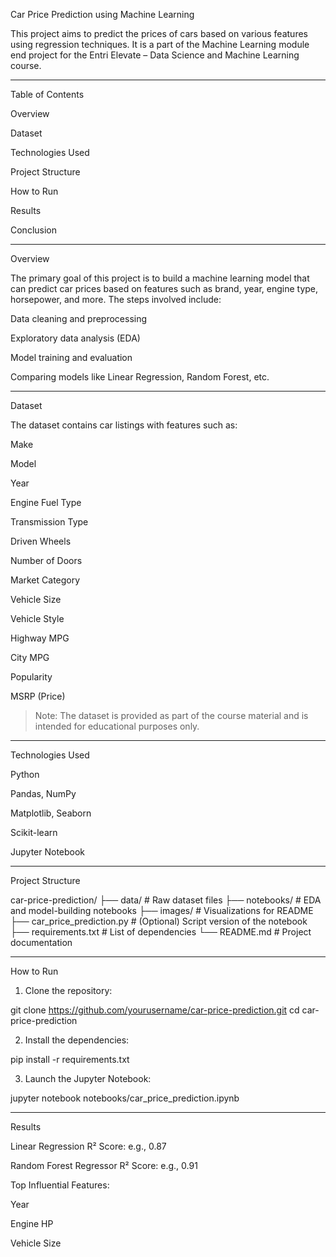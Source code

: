 Car Price Prediction using Machine Learning

This project aims to predict the prices of cars based on various features using regression techniques. It is a part of the Machine Learning module end project for the Entri Elevate – Data Science and Machine Learning course.


---

Table of Contents

Overview

Dataset

Technologies Used

Project Structure

How to Run

Results

Conclusion



---

Overview

The primary goal of this project is to build a machine learning model that can predict car prices based on features such as brand, year, engine type, horsepower, and more. The steps involved include:

Data cleaning and preprocessing

Exploratory data analysis (EDA)


Model training and evaluation

Comparing models like Linear Regression, Random Forest, etc.



---

Dataset

The dataset contains car listings  with features such as:

Make

Model

Year

Engine Fuel Type

Transmission Type

Driven Wheels

Number of Doors

Market Category

Vehicle Size

Vehicle Style

Highway MPG

City MPG

Popularity

MSRP (Price)


> Note: The dataset is provided as part of the course material and is intended for educational purposes only.




---

Technologies Used

Python

Pandas, NumPy

Matplotlib, Seaborn

Scikit-learn

Jupyter Notebook



---

Project Structure

car-price-prediction/
├── data/                      # Raw dataset files
├── notebooks/                 # EDA and model-building notebooks
├── images/                    # Visualizations for README
├── car_price_prediction.py    # (Optional) Script version of the notebook
├── requirements.txt           # List of dependencies
└── README.md                  # Project documentation


---

How to Run

1. Clone the repository:

git clone https://github.com/yourusername/car-price-prediction.git
cd car-price-prediction


2. Install the dependencies:

pip install -r requirements.txt


3. Launch the Jupyter Notebook:

jupyter notebook notebooks/car_price_prediction.ipynb




---

Results

Linear Regression R² Score: e.g., 0.87

Random Forest Regressor R² Score: e.g., 0.91

Top Influential Features:

Year

Engine HP

Vehicle Size



